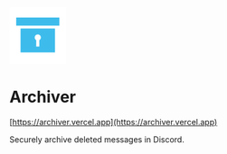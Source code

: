 <img src="frontend/public/favicon.png" alt="Logo" width="100"/>

# Archiver

[https://archiver.vercel.app](https://archiver.vercel.app)

Securely archive deleted messages in Discord.

